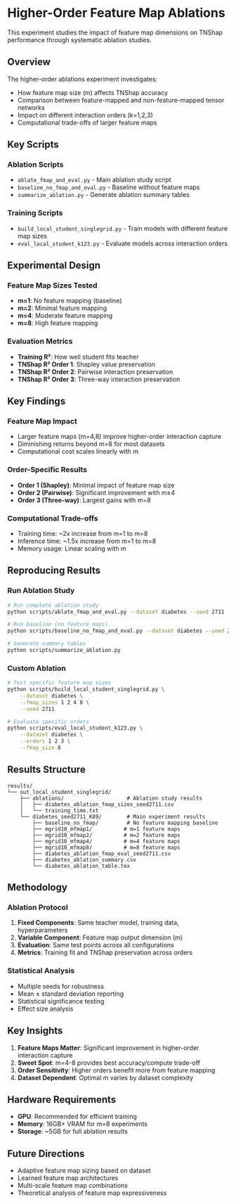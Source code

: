# Higher-Order Feature Map Ablations

This experiment studies the impact of feature map dimensions on TNShap performance through systematic ablation studies.

## Overview

The higher-order ablations experiment investigates:
- How feature map size (m) affects TNShap accuracy
- Comparison between feature-mapped and non-feature-mapped tensor networks
- Impact on different interaction orders (k=1,2,3)
- Computational trade-offs of larger feature maps

## Key Scripts

### Ablation Scripts
- `ablate_fmap_and_eval.py` - Main ablation study script
- `baseline_no_fmap_and_eval.py` - Baseline without feature maps
- `summarize_ablation.py` - Generate ablation summary tables

### Training Scripts
- `build_local_student_singlegrid.py` - Train models with different feature map sizes
- `eval_local_student_k123.py` - Evaluate models across interaction orders

## Experimental Design

### Feature Map Sizes Tested
- **m=1**: No feature mapping (baseline)
- **m=2**: Minimal feature mapping
- **m=4**: Moderate feature mapping  
- **m=8**: High feature mapping

### Evaluation Metrics
- **Training R²**: How well student fits teacher
- **TNShap R² Order 1**: Shapley value preservation
- **TNShap R² Order 2**: Pairwise interaction preservation
- **TNShap R² Order 3**: Three-way interaction preservation

## Key Findings

### Feature Map Impact
- Larger feature maps (m=4,8) improve higher-order interaction capture
- Diminishing returns beyond m=8 for most datasets
- Computational cost scales linearly with m

### Order-Specific Results
- **Order 1 (Shapley)**: Minimal impact of feature map size
- **Order 2 (Pairwise)**: Significant improvement with m≥4
- **Order 3 (Three-way)**: Largest gains with m=8

### Computational Trade-offs
- Training time: ~2x increase from m=1 to m=8
- Inference time: ~1.5x increase from m=1 to m=8
- Memory usage: Linear scaling with m

## Reproducing Results

### Run Ablation Study
```bash
# Run complete ablation study
python scripts/ablate_fmap_and_eval.py --dataset diabetes --seed 2711

# Run baseline (no feature maps)
python scripts/baseline_no_fmap_and_eval.py --dataset diabetes --seed 2711

# Generate summary tables
python scripts/summarize_ablation.py
```

### Custom Ablation
```bash
# Test specific feature map sizes
python scripts/build_local_student_singlegrid.py \
    --dataset diabetes \
    --fmap_sizes 1 2 4 8 \
    --seed 2711

# Evaluate specific orders
python scripts/eval_local_student_k123.py \
    --dataset diabetes \
    --orders 1 2 3 \
    --fmap_size 8
```

## Results Structure

```
results/
└── out_local_student_singlegrid/
    ├── ablations/                    # Ablation study results
    │   ├── diabetes_ablation_fmap_sizes_seed2711.csv
    │   └── training_time.txt
    └── diabetes_seed2711_K89/        # Main experiment results
        ├── baseline_no_fmap/         # No feature mapping baseline
        ├── mgrid10_mfmap1/          # m=1 feature maps
        ├── mgrid10_mfmap2/          # m=2 feature maps
        ├── mgrid10_mfmap4/          # m=4 feature maps
        ├── mgrid10_mfmap8/          # m=8 feature maps
        ├── diabetes_ablation_fmap_eval_seed2711.csv
        ├── diabetes_ablation_summary.csv
        └── diabetes_ablation_table.tex
```

## Methodology

### Ablation Protocol
1. **Fixed Components**: Same teacher model, training data, hyperparameters
2. **Variable Component**: Feature map output dimension (m)
3. **Evaluation**: Same test points across all configurations
4. **Metrics**: Training fit and TNShap preservation across orders

### Statistical Analysis
- Multiple seeds for robustness
- Mean ± standard deviation reporting
- Statistical significance testing
- Effect size analysis

## Key Insights

1. **Feature Maps Matter**: Significant improvement in higher-order interaction capture
2. **Sweet Spot**: m=4-8 provides best accuracy/compute trade-off
3. **Order Sensitivity**: Higher orders benefit more from feature mapping
4. **Dataset Dependent**: Optimal m varies by dataset complexity

## Hardware Requirements

- **GPU**: Recommended for efficient training
- **Memory**: 16GB+ VRAM for m=8 experiments
- **Storage**: ~5GB for full ablation results

## Future Directions

- Adaptive feature map sizing based on dataset
- Learned feature map architectures
- Multi-scale feature map combinations
- Theoretical analysis of feature map expressiveness
